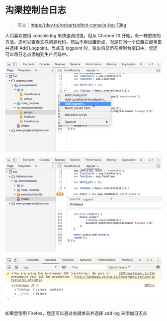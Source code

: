 # 沟渠控制台日志

> 原文：<https://dev.to/rockarts/ditch-console-log-13kg>

人们喜欢使用 console.log 来快速调试值，但从 Chrome 73 开始，有一种更快的方法。您可以查看文件的源代码，然后不用设置断点，而是在同一个位置右键单击并选择 Add Logpoint。当点击 logpoint 时，输出将显示在控制台窗口中。您还可以将日志点添加到生产代码中。

[![Add logpoint](img/4b158c71fc3d7e80ac1a89158e13df93.png)](https://res.cloudinary.com/practicaldev/image/fetch/s--rGO11VZl--/c_limit%2Cf_auto%2Cfl_progressive%2Cq_auto%2Cw_880/https://developers.google.com/web/updatimg/2019/01/add-logpoint.png)

[![Add logpoint expression](img/e512d8579115efe7defb1657515fae8c.png)](https://res.cloudinary.com/practicaldev/image/fetch/s--zsNVE6_g--/c_limit%2Cf_auto%2Cfl_progressive%2Cq_auto%2Cw_880/https://developers.google.com/web/updatimg/2019/01/logpoint-expression.png)

[![Logpoint console](img/a5b5c10b0a0d6a8c6c7c8d4dda9b77e7.png)](https://res.cloudinary.com/practicaldev/image/fetch/s--mpY29RXm--/c_limit%2Cf_auto%2Cfl_progressive%2Cq_auto%2Cw_880/https://developers.google.com/web/updatimg/2019/01/logpoint-result.png)

如果您使用 Firefox，您还可以通过右键单击并选择 add log 来添加日志点